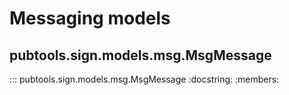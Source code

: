# Messaging models

## pubtools.sign.models.msg.MsgMessage

::: pubtools.sign.models.msg.MsgMessage
    :docstring:
    :members:
